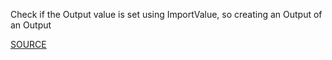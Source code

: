 Check if the Output value is set using ImportValue, so creating an Output of an Output

[SOURCE](https://github.com/awslabs/cfn-python-lint)